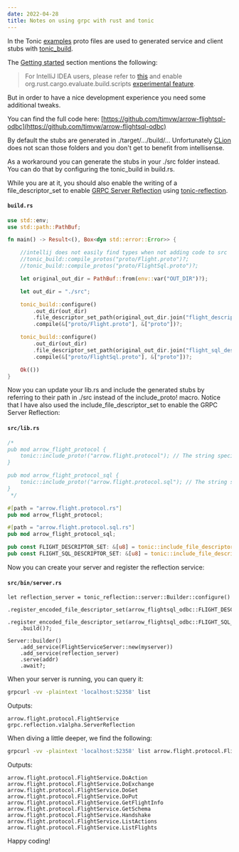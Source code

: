 ```yaml
---
date: 2022-04-28
title: Notes on using grpc with rust and tonic
---
```

In the Tonic [examples](https://github.com/hyperium/tonic/tree/master/examples) proto files are used to generated service and client stubs with [tonic_build](https://docs.rs/tonic-build/latest/tonic_build/). 

The [Getting started](https://github.com/hyperium/tonic/) section mentions the following: 
> For IntelliJ IDEA users, please refer to [this](https://github.com/intellij-rust/intellij-rust/pull/8056) and enable org.rust.cargo.evaluate.build.scripts [experimental feature](https://plugins.jetbrains.com/plugin/8182-rust/docs/rust-faq.html#experimental-features).

But in order to have a nice development experience you need some additional tweaks.

You can find the full code here: [https://github.com/timvw/arrow-flightsql-odbc](https://github.com/timvw/arrow-flightsql-odbc)

By default the stubs are generated in ./target/.../build/... Unfortunately [CLion](https://www.jetbrains.com/clion/) does not scan those folders and you don't get to benefit from intellisense.

As a workaround you can generate the stubs in your ./src folder instead. You can do that by configuring the tonic_build in build.rs.

While you are at it, you should also enable the writing of a file_descriptor_set to enable [GRPC Server Reflection](https://github.com/grpc/grpc/blob/master/doc/server-reflection.md) using [tonic-reflection](https://crates.io/crates/tonic-reflection).

#### **`build.rs`**
```rust
use std::env;
use std::path::PathBuf;

fn main() -> Result<(), Box<dyn std::error::Error>> {

    //intellij does not easily find types when not adding code to src
    //tonic_build::compile_protos("proto/Flight.proto")?;
    //tonic_build::compile_protos("proto/FlightSql.proto")?;

    let original_out_dir = PathBuf::from(env::var("OUT_DIR")?);

    let out_dir = "./src";

    tonic_build::configure()
        .out_dir(out_dir)
        .file_descriptor_set_path(original_out_dir.join("flight_descriptor.bin"))
        .compile(&["proto/Flight.proto"], &["proto"])?;

    tonic_build::configure()
        .out_dir(out_dir)
        .file_descriptor_set_path(original_out_dir.join("flight_sql_descriptor.bin"))
        .compile(&["proto/FlightSql.proto"], &["proto"])?;

    Ok(())
}
```

Now you can update your lib.rs and include the generated stubs by referring to their path in ./src instead of the include_proto! macro. Notice that I have also used the include_file_descriptor_set to enable the GRPC Server Reflection:

#### **`src/lib.rs`**
```rust
/*
pub mod arrow_flight_protocol {
    tonic::include_proto!("arrow.flight.protocol"); // The string specified here must match the proto package name
}

pub mod arrow_flight_protocol_sql {
    tonic::include_proto!("arrow.flight.protocol.sql"); // The string specified here must match the proto package name
}
 */

#[path = "arrow.flight.protocol.rs"]
pub mod arrow_flight_protocol;

#[path = "arrow.flight.protocol.sql.rs"]
pub mod arrow_flight_protocol_sql;

pub const FLIGHT_DESCRIPTOR_SET: &[u8] = tonic::include_file_descriptor_set!("flight_descriptor");
pub const FLIGHT_SQL_DESCRIPTOR_SET: &[u8] = tonic::include_file_descriptor_set!("flight_sql_descriptor");
```
Now you can create your server and register the reflection service:

#### **`src/bin/server.rs`**
```
let reflection_server = tonic_reflection::server::Builder::configure()
    .register_encoded_file_descriptor_set(arrow_flightsql_odbc::FLIGHT_DESCRIPTOR_SET)
    .register_encoded_file_descriptor_set(arrow_flightsql_odbc::FLIGHT_SQL_DESCRIPTOR_SET)
    .build()?;

Server::builder()
    .add_service(FlightServiceServer::new(myserver))
    .add_service(reflection_server)
    .serve(addr)
    .await?;
```

When your server is running, you can query it:

```bash
grpcurl -vv -plaintext 'localhost:52358' list
```

Outputs:
```text
arrow.flight.protocol.FlightService
grpc.reflection.v1alpha.ServerReflection
```

When diving a little deeper, we find the following:

```bash
grpcurl -vv -plaintext 'localhost:52358' list arrow.flight.protocol.FlightService
```

Outputs:
```text
arrow.flight.protocol.FlightService.DoAction
arrow.flight.protocol.FlightService.DoExchange
arrow.flight.protocol.FlightService.DoGet
arrow.flight.protocol.FlightService.DoPut
arrow.flight.protocol.FlightService.GetFlightInfo
arrow.flight.protocol.FlightService.GetSchema
arrow.flight.protocol.FlightService.Handshake
arrow.flight.protocol.FlightService.ListActions
arrow.flight.protocol.FlightService.ListFlights
```

Happy coding!